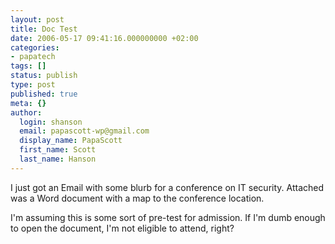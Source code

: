 ```yaml
---
layout: post
title: Doc Test
date: 2006-05-17 09:41:16.000000000 +02:00
categories:
- papatech
tags: []
status: publish
type: post
published: true
meta: {}
author:
  login: shanson
  email: papascott-wp@gmail.com
  display_name: PapaScott
  first_name: Scott
  last_name: Hanson
---
```

<p>I just got an Email with some blurb for a conference on IT security. Attached was a Word document with a map to the conference location.</p>
<p>I'm assuming this is some sort of pre-test for admission. If I'm dumb enough to open the document, I'm not eligible to attend, right?</p>
